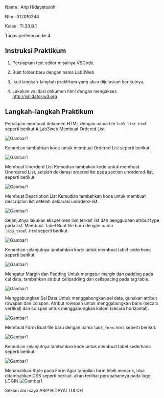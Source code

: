 Nama : Arip Hidayattuloh

Nim : 312010244

Kelas : TI.20.B.1

Tugas pertemuan ke 4

## Instruksi Praktikum

1. Persiapkan text editor misalnya VSCode.

2. Buat folder baru dengan nama Lab3Web

3. Ikuti langkah-langkah praktikum yang akan dijelaskan berikutnya.

4. Lakukan validasi dokumen html dengan mengakses http://validator.w3.org

## Langkah-langkah Praktikum

Persiapan membuat dokumen HTML dengan nama file `lab3_list.html` seperti berikut.# Lab3web
Membuat Ordered List

![Gambar1](Screenshot/ss1.png) 

Kemudian tambahkan kode untuk membuat Ordered List seperti berikut.

![Gambar1](Screenshot/ss2.png) 

Membuat Unorderd List
Kemudian tambakan kode untuk membuat Unordered List, setelah deklarasi ordered list pada
section unordered-list, seperti berikut.

![Gambar1](Screenshot/ss3.png) 

Membuat Description List
Kemudian tambahkan kode untuk membuat description list setelah deklarasi unorderd-list.

![Gambar1](Screenshot/ss4.png) 

Selanjutnya lakukan eksperimen lain terkait list dan penggunaan atribut type pada list.
Membuat Tabel
Buat file baru dengan nama `lab3_tabel.html`seperti berikut.

![Gambar1](Screenshot/ss5.png) 

Kemudian selanjutnya tambahkan kode untuk membuat tabel sederhana seperti berikut:

![Gambar1](Screenshot/ss6.png) 

Mengatur Margin dan Padding
Untuk mengatur margin dan padding pada cel data, tambahkan atribut cellpadding dan
cellspacing pada tag table.

![Gambar1](Screenshot/ss7.png) 

Menggabungkan Sel Data
Untuk menggabungkan sel data, gunakan atribut rowspan dan colspan. Atribut rowspan untuk
menggabungkan baris (secara vertikal) dan colspan untuk menggabungkan kolom (secara
horizontal).

![Gambar1](Screenshot/ss8.png) 

Membuat Form
Buat file baru dengan nama `lab3_form.html` seperti berikut.

![Gambar1](Screenshot/ss9.png) 

Kemudian selanjutnya tambahkan kode untuk membuat tabel sederhana seperti berikut:


![Gambar1](Screenshot/ss10.png) 

Menabahkan Style pada Form
Agar tampilan form lebih menarik, bisa ditambahkan CSS seperti berikut.
akan terlihat perubahannya pada logo LOGIN
![Gambar1](Screenshot/ss11.png) 

Sekian dari saya ARIP HIDAYATTULOH